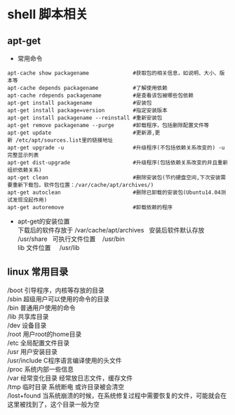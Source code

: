 # shell 脚本相关

## apt-get
* 常用命令
```shell
apt-cache show packagename              #获取包的相关信息，如说明、大小、版本等
apt-cache depends packagename           #了解使用依赖
apt-cache rdepends packagename          #是查看该包被哪些包依赖
apt-get install packagename             #安装包
apt-get install package=version         #指定安装版本
apt-get install packagename --reinstall #重新安装包
apt-get remove packagename --purge      #卸载程序，包括删除配置文件等
apt-get update                          #更新源,更新 /etc/apt/sources.list里的链接地址
apt-get upgrade -u                      #升级程序(不包括依赖关系改变的) -u 完整显示列表
apt-get dist-upgrade                    #升级程序(包括依赖关系改变的并且重新组织依赖关系)
apt-get clean                           #删除安装包(节约硬盘空间,下次安装需要重新下载包，软件包位置：/var/cache/apt/archives/)
apt-get autoclean                       #删除已卸载的安装包(Ubuntu14.04测试发现没起作用)
apt-get autoremove                      #卸载依赖的程序
```

* apt-get的安装位置  
下载后的软件存放于 /var/cache/apt/archives   
安装后软件默认存放 /usr/share  
可执行文件位置    /usr/bin  
lib 文件位置     /usr/lib  

## linux 常用目录
/boot 引导程序，内核等存放的目录  
/sbin 超级用户可以使用的命令的目录  
/bin 普通用户使用的命令  
/lib 共享库目录  
/dev 设备目录  
/root 用户root的home目录  
/etc 全局配置文件目录  
/usr 用户安装目录  
/usr/include C程序语言编译使用的头文件  
/proc 系统内部一些信息  
/var 经常变化目录 经常放日志文件，缓存文件  
/tmp 临时目录 系统断电 或许目录被会清空  
/lost+found 当系统崩溃的时候，在系统修复过程中需要恢复的文件，可能就会在这里被找到了，这个目录一般为空  
